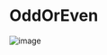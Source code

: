 <h1>OddOrEven</h1>

![image](https://github.com/user-attachments/assets/4d5cf281-8066-4101-badd-3840bfb89cd4)
